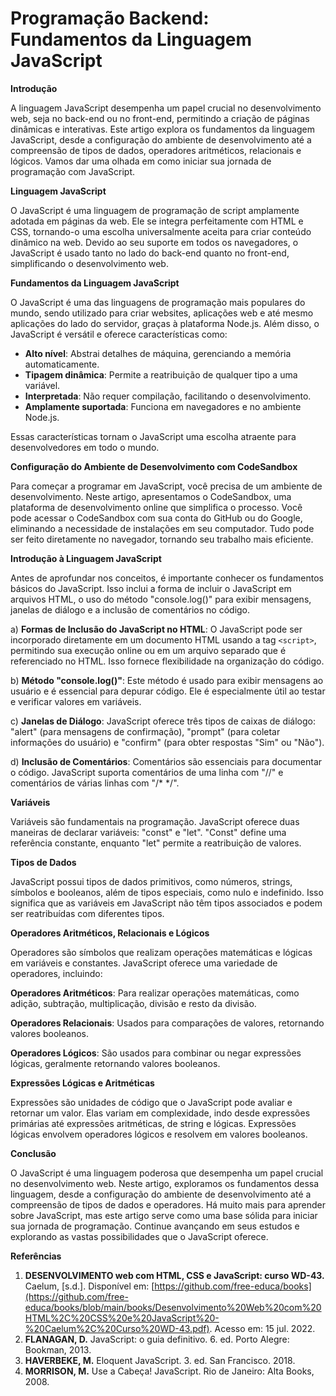 # Programação Backend: Fundamentos da Linguagem JavaScript

**Introdução**

A linguagem JavaScript desempenha um papel crucial no desenvolvimento web, seja no back-end ou no front-end, permitindo a criação de páginas dinâmicas e interativas. Este artigo explora os fundamentos da linguagem JavaScript, desde a configuração do ambiente de desenvolvimento até a compreensão de tipos de dados, operadores aritméticos, relacionais e lógicos. Vamos dar uma olhada em como iniciar sua jornada de programação com JavaScript.

**Linguagem JavaScript**

O JavaScript é uma linguagem de programação de script amplamente adotada em páginas da web. Ele se integra perfeitamente com HTML e CSS, tornando-o uma escolha universalmente aceita para criar conteúdo dinâmico na web. Devido ao seu suporte em todos os navegadores, o JavaScript é usado tanto no lado do back-end quanto no front-end, simplificando o desenvolvimento web.

**Fundamentos da Linguagem JavaScript**

O JavaScript é uma das linguagens de programação mais populares do mundo, sendo utilizado para criar websites, aplicações web e até mesmo aplicações do lado do servidor, graças à plataforma Node.js. Além disso, o JavaScript é versátil e oferece características como:

- **Alto nível**: Abstrai detalhes de máquina, gerenciando a memória automaticamente.
- **Tipagem dinâmica**: Permite a reatribuição de qualquer tipo a uma variável.
- **Interpretada**: Não requer compilação, facilitando o desenvolvimento.
- **Amplamente suportada**: Funciona em navegadores e no ambiente Node.js.

Essas características tornam o JavaScript uma escolha atraente para desenvolvedores em todo o mundo.

**Configuração do Ambiente de Desenvolvimento com CodeSandbox**

Para começar a programar em JavaScript, você precisa de um ambiente de desenvolvimento. Neste artigo, apresentamos o CodeSandbox, uma plataforma de desenvolvimento online que simplifica o processo. Você pode acessar o CodeSandbox com sua conta do GitHub ou do Google, eliminando a necessidade de instalações em seu computador. Tudo pode ser feito diretamente no navegador, tornando seu trabalho mais eficiente.

**Introdução à Linguagem JavaScript**

Antes de aprofundar nos conceitos, é importante conhecer os fundamentos básicos do JavaScript. Isso inclui a forma de incluir o JavaScript em arquivos HTML, o uso do método "console.log()" para exibir mensagens, janelas de diálogo e a inclusão de comentários no código.

a) **Formas de Inclusão do JavaScript no HTML**: O JavaScript pode ser incorporado diretamente em um documento HTML usando a tag `<script>`, permitindo sua execução online ou em um arquivo separado que é referenciado no HTML. Isso fornece flexibilidade na organização do código.

b) **Método "console.log()"**: Este método é usado para exibir mensagens ao usuário e é essencial para depurar código. Ele é especialmente útil ao testar e verificar valores em variáveis.

c) **Janelas de Diálogo**: JavaScript oferece três tipos de caixas de diálogo: "alert" (para mensagens de confirmação), "prompt" (para coletar informações do usuário) e "confirm" (para obter respostas "Sim" ou "Não").

d) **Inclusão de Comentários**: Comentários são essenciais para documentar o código. JavaScript suporta comentários de uma linha com "//" e comentários de várias linhas com "/* */".

**Variáveis**

Variáveis são fundamentais na programação. JavaScript oferece duas maneiras de declarar variáveis: "const" e "let". "Const" define uma referência constante, enquanto "let" permite a reatribuição de valores.

**Tipos de Dados**

JavaScript possui tipos de dados primitivos, como números, strings, símbolos e booleanos, além de tipos especiais, como nulo e indefinido. Isso significa que as variáveis em JavaScript não têm tipos associados e podem ser reatribuídas com diferentes tipos.

**Operadores Aritméticos, Relacionais e Lógicos**

Operadores são símbolos que realizam operações matemáticas e lógicas em variáveis e constantes. JavaScript oferece uma variedade de operadores, incluindo:

**Operadores Aritméticos**: Para realizar operações matemáticas, como adição, subtração, multiplicação, divisão e resto da divisão.

**Operadores Relacionais**: Usados para comparações de valores, retornando valores booleanos.

**Operadores Lógicos**: São usados para combinar ou negar expressões lógicas, geralmente retornando valores booleanos.

**Expressões Lógicas e Aritméticas**

Expressões são unidades de código que o JavaScript pode avaliar e retornar um valor. Elas variam em complexidade, indo desde expressões primárias até expressões aritméticas, de string e lógicas. Expressões lógicas envolvem operadores lógicos e resolvem em valores booleanos.

**Conclusão**

O JavaScript é uma linguagem poderosa que desempenha um papel crucial no desenvolvimento web. Neste artigo, exploramos os fundamentos dessa linguagem, desde a configuração do ambiente de desenvolvimento até a compreensão de tipos de dados e operadores. Há muito mais para aprender sobre JavaScript, mas este artigo serve como uma base sólida para iniciar sua jornada de programação. Continue avançando em seus estudos e explorando as vastas possibilidades que o JavaScript oferece.

**Referências**

1. **DESENVOLVIMENTO web com HTML, CSS e JavaScript: curso WD-43.** Caelum, [s.d.]. Disponível em: [https://github.com/free-educa/books](https://github.com/free-educa/books/blob/main/books/Desenvolvimento%20Web%20com%20HTML%2C%20CSS%20e%20JavaScript%20-%20Caelum%2C%20Curso%20WD-43.pdf). Acesso em: 15 jul. 2022.
2. **FLANAGAN, D.** JavaScript: o guia definitivo. 6. ed. Porto Alegre: Bookman, 2013.
3. **HAVERBEKE, M.** Eloquent JavaScript. 3. ed. San Francisco. 2018.
4. **MORRISON, M.** Use a Cabeça! JavaScript. Rio de Janeiro: Alta Books, 2008.
